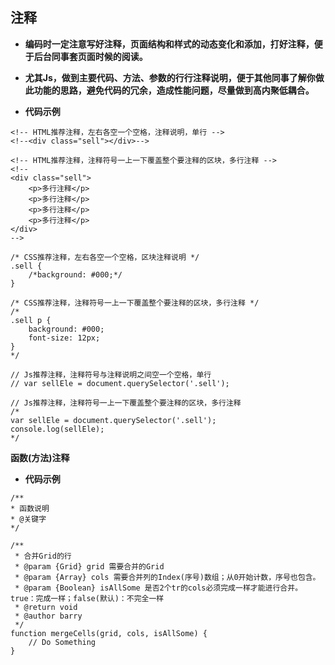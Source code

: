 ## 注释

* **编码时一定注意写好注释，页面结构和样式的动态变化和添加，打好注释，便于后台同事套页面时候的阅读。**

* **尤其Js，做到主要代码、方法、参数的行行注释说明，便于其他同事了解你做此功能的思路，避免代码的冗余，造成性能问题，尽量做到高内聚低耦合。**

* **代码示例**

```
<!-- HTML推荐注释，左右各空一个空格，注释说明，单行 -->
<!--<div class="sell"></div>-->

<!-- HTML推荐注释，注释符号一上一下覆盖整个要注释的区块，多行注释 -->
<!--
<div class="sell">
    <p>多行注释</p>
    <p>多行注释</p>
    <p>多行注释</p>
    <p>多行注释</p>
</div>
-->

/* CSS推荐注释，左右各空一个空格，区块注释说明 */
.sell {
    /*background: #000;*/
}

/* CSS推荐注释，注释符号一上一下覆盖整个要注释的区块，多行注释 */
/*
.sell p {
    background: #000;
    font-size: 12px;
}
*/

// Js推荐注释，注释符号与注释说明之间空一个空格，单行
// var sellEle = document.querySelector('.sell');

// Js推荐注释，注释符号一上一下覆盖整个要注释的区块，多行注释
/*
var sellEle = document.querySelector('.sell');
console.log(sellEle);
*/
```

**函数\(方法\)注释**

* **代码示例**

```
/** 
* 函数说明 
* @关键字 
*/

/**
 * 合并Grid的行
 * @param {Grid} grid 需要合并的Grid
 * @param {Array} cols 需要合并列的Index(序号)数组；从0开始计数，序号也包含。
 * @param {Boolean} isAllSome 是否2个tr的cols必须完成一样才能进行合并。true：完成一样；false(默认)：不完全一样
 * @return void
 * @author barry
 */
function mergeCells(grid, cols, isAllSome) {
    // Do Something
}
```



